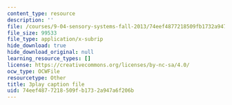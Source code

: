 ```yaml
---
content_type: resource
description: ''
file: /courses/9-04-sensory-systems-fall-2013/74eef4877218509fb1732a947a6f206b_qubzQvNNaLI.vtt
file_size: 99533
file_type: application/x-subrip
hide_download: true
hide_download_original: null
learning_resource_types: []
license: https://creativecommons.org/licenses/by-nc-sa/4.0/
ocw_type: OCWFile
resourcetype: Other
title: 3play caption file
uid: 74eef487-7218-509f-b173-2a947a6f206b
---
```

